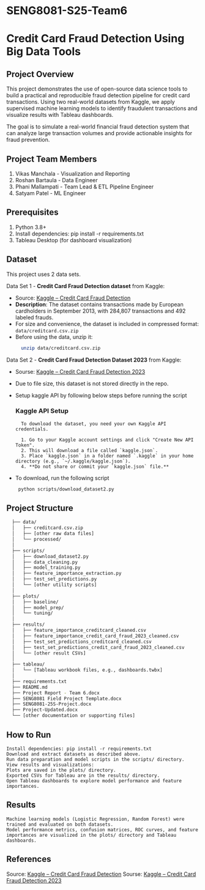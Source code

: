 ﻿# SENG8081-S25-Team6
# Credit Card Fraud Detection Using Big Data Tools

## Project Overview
This project demonstrates the use of open-source data science tools to build a practical and reproducible fraud detection pipeline for credit card transactions. Using two real-world datasets from Kaggle, we apply supervised machine learning models to identify fraudulent transactions and visualize results with Tableau dashboards.

The goal is to simulate a real-world financial fraud detection system that can analyze large transaction volumes and provide actionable insights for fraud prevention.

## Project Team Members
1. Vikas Manchala - Visualization and Reporting
2. Roshan Bartaula - Data Engineer
3. Phani Mallampati - Team Lead & ETL Pipeline Engineer
4. Satyam Patel - ML Engineer

## Prerequisites
1. Python 3.8+
2. Install dependencies: pip install -r requirements.txt
3. Tableau Desktop (for dashboard visualization)

## Dataset

This project uses 2 data sets.

Data Set 1 - **Credit Card Fraud Detection dataset** from Kaggle:
- Source: [Kaggle – Credit Card Fraud Detection](https://www.kaggle.com/datasets/mlg-ulb/creditcardfraud)
- **Description**: The dataset contains transactions made by European cardholders in September 2013, with 284,807 transactions and 492 labeled frauds.
- For size and convenience, the dataset is included in compressed format:  `data/creditcard.csv.zip`
- Before using the data, unzip it:
  ```bash
    unzip data/creditcard.csv.zip

 Data Set 2 - **Credit Card Fraud Detection Dataset 2023** from Kaggle:
- Sourse: [Kaggle – Credit Card Fraud Detection 2023](https://www.kaggle.com/datasets/nelgiriyewithana/credit-card-fraud-detection-dataset-2023)
- Due to file size, this dataset is not stored directly in the repo.
- Setup kaggle API by following below steps before running the script

  ### Kaggle API Setup

        To download the dataset, you need your own Kaggle API credentials.
        
        1. Go to your Kaggle account settings and click "Create New API Token".
        2. This will download a file called `kaggle.json`.
        3. Place `kaggle.json` in a folder named `.kaggle` in your home directory (e.g., `~/.kaggle/kaggle.json`).
        4. **Do not share or commit your `kaggle.json` file.**

   
- To download, run the following script
  ```bash
   python scripts/download_dataset2.py

## Project Structure

  ```bash
    ├── data/
    │   ├── creditcard.csv.zip
    │   ├── [other raw data files]
    │   └── processed/
    │
    ├── scripts/
    │   ├── download_dataset2.py
    │   ├── data_cleaning.py
    │   ├── model_training.py
    │   ├── feature_importance_extraction.py
    │   ├── test_set_predictions.py
    │   └── [other utility scripts]
    │
    ├── plots/
    │   ├── baseline/
    │   ├── model_prep/
    │   └── tuning/
    │
    ├── results/
    │   ├── feature_importance_creditcard_cleaned.csv
    │   ├── feature_importance_credit_card_fraud_2023_cleaned.csv
    │   ├── test_set_predictions_creditcard_cleaned.csv
    │   ├── test_set_predictions_credit_card_fraud_2023_cleaned.csv
    │   └── [other result CSVs]
    │
    ├── tableau/
    │   └── [Tableau workbook files, e.g., dashboards.twbx]
    │
    ├── requirements.txt
    ├── README.md
    ├── Project Report - Team 6.docx
    ├── SENG8081 Field Project Template.docx
    ├── SENG8081-25S-Project.docx
    ├── Project-Updated.docx
    └── [other documentation or supporting files]
  ```


## How to Run
    Install dependencies: pip install -r requirements.txt
    Download and extract datasets as described above.
    Run data preparation and model scripts in the scripts/ directory.
    View results and visualizations:
    Plots are saved in the plots/ directory.
    Exported CSVs for Tableau are in the results/ directory.
    Open Tableau dashboards to explore model performance and feature importances.

## Results
    Machine learning models (Logistic Regression, Random Forest) were trained and evaluated on both datasets.
    Model performance metrics, confusion matrices, ROC curves, and feature importances are visualized in the plots/ directory and Tableau dashboards.

## References
Source: [Kaggle – Credit Card Fraud Detection](https://www.kaggle.com/datasets/mlg-ulb/creditcardfraud)
Sourse: [Kaggle – Credit Card Fraud Detection 2023](https://www.kaggle.com/datasets/nelgiriyewithana/credit-card-fraud-detection-dataset-2023)
